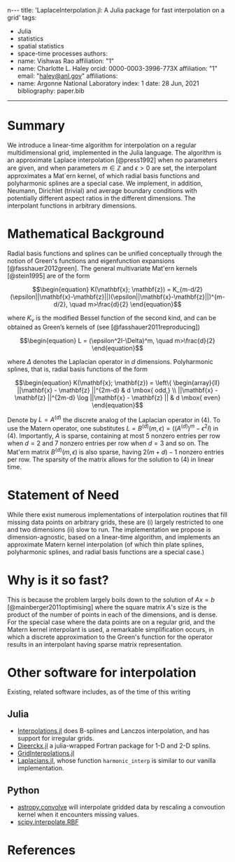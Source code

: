 n---
title: 'LaplaceInterpolation.jl: A Julia package for fast interpolation on a grid'
tags:
  - Julia
  - statistics
  - spatial statistics
  - space-time processes
authors:
  - name: Vishwas Rao
    affiliation: "1"
  - name: Charlotte L. Haley
    orcid: 0000-0003-3996-773X
    affiliation: "1"
    email: "haley@anl.gov" 
affiliations:
 - name: Argonne National Laboratory
   index: 1
date: 28 Jun, 2021
bibliography: paper.bib

---

# Summary

We introduce a linear-time algorithm for interpolation on a regular
multidimensional grid, implemented in the Julia language. The algorithm is an
approximate Laplace interpolation [@press1992] when no parameters are given, and
when parameters $m\in\mathbb{Z}$ and $\epsilon > 0$ are set, the interpolant
approximates a Mat\`ern kernel, of which radial basis functions and polyharmonic
splines are a special case. We implement, in addition, Neumann, Dirichlet
(trivial) and average boundary conditions with potentially different aspect
ratios in the different dimensions. The interpolant functions in arbitrary
dimensions.

# Mathematical Background

Radial basis functions and splines can be unified conceptually through the notion of
Green's functions and eigenfunction expansions [@fasshauer2012green]. 
The general multivariate Mat\'ern kernels [@stein1995] are of the form

```math
\begin{equation} 
K(\mathbf{x}; \mathbf{z}) = K_{m-d/2}(\epsilon||\mathbf{x}-\mathbf{z}||)(\epsilon||\mathbf{x}-\mathbf{z}||)^{m-d/2}, \quad m>\frac{d}{2} 
\end{equation}
```

where $K_{\nu}$ is the modified Bessel function of the second kind, and can be obtained as Green’s kernels of (see [@fasshauer2011reproducing])

```math
\begin{equation} 
L = (\epsilon^2I-\Delta)^m, \quad m>\frac{d}{2} 
\end{equation}
```

where $\Delta$ denotes the Laplacian operator in $d$ dimensions. Polyharmonic splines, that is, radial basis functions
of the form

```math
\begin{equation} 
K(\mathbf{x}; \mathbf{z}) = \left\{ \begin{array}{ll} ||\mathbf{x} - \mathbf{z} ||^{2m-d} & d \mbox{ odd,} \\
||\mathbf{x} - \mathbf{z} ||^{2m-d} \log ||\mathbf{x} - \mathbf{z} || & d \mbox{
even} 
\end{equation}
```



Denote by $L = A^{(d)}$ the discrete analog of the Laplacian operator
in (4). To use the Matern operator, one
substitutes $L = B^{(d)}(m, \epsilon) = ((A^{(d)})^m - \epsilon^2 I)$ in
(4). Importantly, $A$ is sparse, containing at most 5 nonzero
entries per row when $d = 2$ and $7$ nonzero entries per row when $d = 3$ and so
on. The Mat\'ern matrix $B^{(d)}(m, \epsilon)$ is also sparse, having $2(m+d)-1$
nonzero entries per row. The sparsity of the matrix allows for the solution to
(4) in linear time.

# Statement of Need

While there exist numerous implementations of interpolation routines that fill
missing data points on arbitrary grids, these are (i) largely restricted to one
and two dimensions (ii) slow to run. The implementation we propose is
dimension-agnostic, based on a linear-time algorithm, and implements an
approximate Matern kernel interpolation (of which thin plate splines,
polyharmonic splines, and radial basis functions are a special case.)  

# Why is it so fast?

This is because the problem largely boils down to the solution of $Ax = b$
[@mainberger2011optimising] where the square matrix $A$'s size is the product of
the number of points in each of the dimensions, and is dense.  For the special
case where the data points are on a regular grid, and the Matern kernel
interpolant is used, a remarkable simplification occurs, in which a discrete
approximation to the Green's function for the operator results in an interpolant
having sparse matrix representation.  

# Other software for interpolation

Existing, related software includes, as of the time of this writing

## Julia 

* [Interpolations.jl](https://github.com/JuliaMath/Interpolations.jl) does
  B-splines and Lanczos interpolation, and has support for irregular grids.
* [Dieerckx.jl](https://github.com/kbarbary/Dierckx.jl) a julia-wrapped Fortran
  package for 1-D and 2-D splins.
* [GridInterpolations.jl](https://github.com/sisl/GridInterpolations.jl) 
* [Laplacians.jl](https://github.com/danspielman/Laplacians.jl), whose function
`harmonic_interp` is similar to our vanilla implementation. 

## Python

* [astropy.convolve](https://docs.astropy.org/en/stable/api/astropy.convolution.convolve.html) will interpolate gridded data by rescaling a convoution kernel when it encounters missing values.
* [scipy.interpolate.RBF](https://docs.scipy.org/doc/scipy/reference/generated/scipy.interpolate.Rbf.html)

# References
